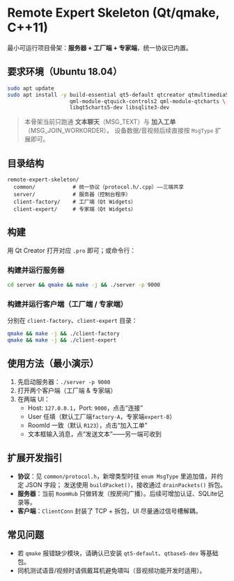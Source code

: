 # Remote Expert Skeleton (Qt/qmake, C++11)

最小可运行项目骨架：**服务器 + 工厂端 + 专家端**，统一协议已内置。

## 要求环境（Ubuntu 18.04）
```bash
sudo apt update
sudo apt install -y build-essential qt5-default qtcreator qtmultimedia5-dev \
                    qml-module-qtquick-controls2 qml-module-qtcharts \
                    libqt5charts5-dev libsqlite3-dev
```

> 本骨架当前只跑通 **文本聊天**（MSG_TEXT）与 **加入工单**（MSG_JOIN_WORKORDER）。
> 设备数据/音视频后续直接按 `MsgType` 扩展即可。

## 目录结构
```
remote-expert-skeleton/
  common/            # 统一协议（protocol.h/.cpp）——三端共享
  server/            # 服务器（控制台程序）
  client-factory/    # 工厂端（Qt Widgets）
  client-expert/     # 专家端（Qt Widgets）
```

## 构建
用 Qt Creator 打开对应 `.pro` 即可；或命令行：

### 构建并运行服务器
```bash
cd server && qmake && make -j && ./server -p 9000
```
### 构建并运行客户端（工厂端 / 专家端）
分别在 `client-factory`、`client-expert` 目录：
```bash
qmake && make -j && ./client-factory
qmake && make -j && ./client-expert
```

## 使用方法（最小演示）
1. 先启动服务器：`./server -p 9000`
2. 打开两个客户端（工厂端 & 专家端）
3. 在两端 UI：
   - Host: `127.0.0.1`，Port: `9000`，点击“连接”
   - User 任填（默认工厂端`factory-A`，专家端`expert-B`）
   - RoomId 一致（默认 `R123`），点击“加入工单”
   - 文本框输入消息，点“发送文本”——另一端可收到

## 扩展开发指引
- **协议**：见 `common/protocol.h`，新增类型时往 `enum MsgType` 里追加值，并约定 JSON 字段；
  发送使用 `buildPacket()`，接收通过 `drainPackets()` 拆包。
- **服务器**：当前 `RoomHub` 只做转发（按房间广播）。后续可增加认证、SQLite记录等。
- **客户端**：`ClientConn` 封装了 TCP + 拆包，UI 尽量通过信号槽解耦。

## 常见问题
- 若 `qmake` 报错缺少模块，请确认已安装 `qt5-default`、`qtbase5-dev` 等基础包。
- 同机测试语音/视频时请佩戴耳机避免啸叫（音视频功能开发时适用）。